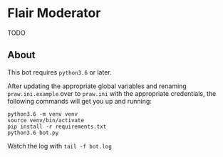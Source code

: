 Flair Moderator
=============

TODO

About
-----

This bot requires `python3.6` or later.

After updating the appropriate global variables and renaming `praw.ini.example` over to `praw.ini` with the appropriate credentials, the following commands will get you up and running:

```
python3.6 -m venv venv
source venv/bin/activate
pip install -r requirements.txt
python3.6 bot.py
```

Watch the log with `tail -f bot.log`